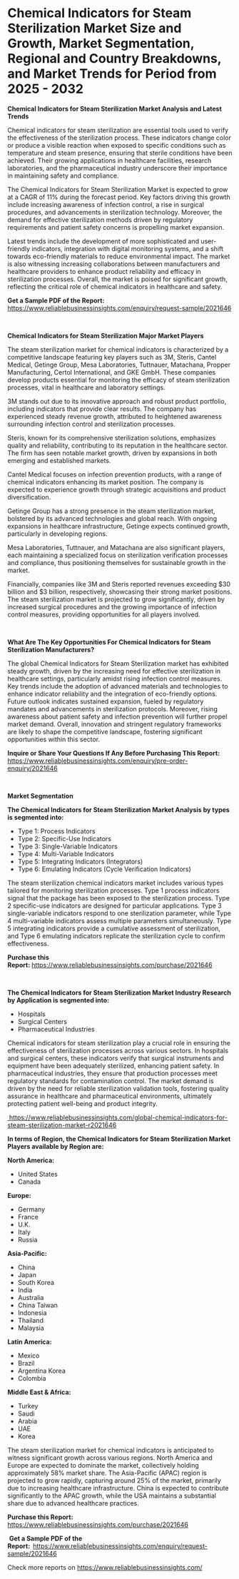 <p><h1>Chemical Indicators for Steam Sterilization Market Size and Growth, Market Segmentation, Regional and Country Breakdowns, and Market Trends for Period from 2025 -  2032</h1></p><p><strong>Chemical Indicators for Steam Sterilization Market Analysis and Latest Trends</strong></p>
<p><p>Chemical indicators for steam sterilization are essential tools used to verify the effectiveness of the sterilization process. These indicators change color or produce a visible reaction when exposed to specific conditions such as temperature and steam presence, ensuring that sterile conditions have been achieved. Their growing applications in healthcare facilities, research laboratories, and the pharmaceutical industry underscore their importance in maintaining safety and compliance.</p><p>The Chemical Indicators for Steam Sterilization Market is expected to grow at a CAGR of 11% during the forecast period. Key factors driving this growth include increasing awareness of infection control, a rise in surgical procedures, and advancements in sterilization technology. Moreover, the demand for effective sterilization methods driven by regulatory requirements and patient safety concerns is propelling market expansion. </p><p>Latest trends include the development of more sophisticated and user-friendly indicators, integration with digital monitoring systems, and a shift towards eco-friendly materials to reduce environmental impact. The market is also witnessing increasing collaborations between manufacturers and healthcare providers to enhance product reliability and efficacy in sterilization processes. Overall, the market is poised for significant growth, reflecting the critical role of chemical indicators in healthcare and safety.</p></p>
<p><strong>Get a Sample PDF of the Report:&nbsp;</strong> <a href="https://www.reliablebusinessinsights.com/enquiry/request-sample/2021646?utm_campaign=2306&utm_medium=2&utm_source=Github&utm_content=ia&utm_term=04032025&utm_id=chemical-indicators-for-steam-sterilization">https://www.reliablebusinessinsights.com/enquiry/request-sample/2021646</a></p>
<p>&nbsp;</p>
<p><strong>Chemical Indicators for Steam Sterilization Major Market Players</strong></p>
<p><p>The steam sterilization market for chemical indicators is characterized by a competitive landscape featuring key players such as 3M, Steris, Cantel Medical, Getinge Group, Mesa Laboratories, Tuttnauer, Matachana, Propper Manufacturing, Certol International, and GKE GmbH. These companies develop products essential for monitoring the efficacy of steam sterilization processes, vital in healthcare and laboratory settings.</p><p>3M stands out due to its innovative approach and robust product portfolio, including indicators that provide clear results. The company has experienced steady revenue growth, attributed to heightened awareness surrounding infection control and sterilization processes.</p><p>Steris, known for its comprehensive sterilization solutions, emphasizes quality and reliability, contributing to its reputation in the healthcare sector. The firm has seen notable market growth, driven by expansions in both emerging and established markets.</p><p>Cantel Medical focuses on infection prevention products, with a range of chemical indicators enhancing its market position. The company is expected to experience growth through strategic acquisitions and product diversification.</p><p>Getinge Group has a strong presence in the steam sterilization market, bolstered by its advanced technologies and global reach. With ongoing expansions in healthcare infrastructure, Getinge expects continued growth, particularly in developing regions.</p><p>Mesa Laboratories, Tuttnauer, and Matachana are also significant players, each maintaining a specialized focus on sterilization verification processes and compliance, thus positioning themselves for sustainable growth in the market.</p><p>Financially, companies like 3M and Steris reported revenues exceeding $30 billion and $3 billion, respectively, showcasing their strong market positions. The steam sterilization market is projected to grow significantly, driven by increased surgical procedures and the growing importance of infection control measures, providing opportunities for all players involved.</p></p>
<p>&nbsp;</p>
<p><strong>What Are The Key Opportunities For Chemical Indicators for Steam Sterilization Manufacturers?</strong></p>
<p><p>The global Chemical Indicators for Steam Sterilization market has exhibited steady growth, driven by the increasing need for effective sterilization in healthcare settings, particularly amidst rising infection control measures. Key trends include the adoption of advanced materials and technologies to enhance indicator reliability and the integration of eco-friendly options. Future outlook indicates sustained expansion, fueled by regulatory mandates and advancements in sterilization protocols. Moreover, rising awareness about patient safety and infection prevention will further propel market demand. Overall, innovation and stringent regulatory frameworks are likely to shape the competitive landscape, fostering significant opportunities within this sector.</p></p>
<p><strong>Inquire or Share Your Questions If Any Before Purchasing This Report:</strong> <a href="https://www.reliablebusinessinsights.com/enquiry/pre-order-enquiry/2021646?utm_campaign=2306&utm_medium=2&utm_source=Github&utm_content=ia&utm_term=04032025&utm_id=chemical-indicators-for-steam-sterilization">https://www.reliablebusinessinsights.com/enquiry/pre-order-enquiry/2021646</a></p>
<p>&nbsp;</p>
<p><strong>Market Segmentation</strong></p>
<p><strong>The Chemical Indicators for Steam Sterilization Market Analysis by types is segmented into:</strong></p>
<p><ul><li>Type 1: Process Indicators</li><li>Type 2: Specific-Use Indicators</li><li>Type 3: Single-Variable Indicators</li><li>Type 4: Multi-Variable Indicators</li><li>Type 5: Integrating Indicators (Integrators)</li><li>Type 6: Emulating Indicators (Cycle Verification Indicators)</li></ul></p>
<p><p>The steam sterilization chemical indicators market includes various types tailored for monitoring sterilization processes. Type 1 process indicators signal that the package has been exposed to the sterilization process. Type 2 specific-use indicators are designed for particular applications. Type 3 single-variable indicators respond to one sterilization parameter, while Type 4 multi-variable indicators assess multiple parameters simultaneously. Type 5 integrating indicators provide a cumulative assessment of sterilization, and Type 6 emulating indicators replicate the sterilization cycle to confirm effectiveness.</p></p>
<p><strong>Purchase this Report:&nbsp;</strong><a href="https://www.reliablebusinessinsights.com/purchase/2021646?utm_campaign=2306&utm_medium=2&utm_source=Github&utm_content=ia&utm_term=04032025&utm_id=chemical-indicators-for-steam-sterilization">https://www.reliablebusinessinsights.com/purchase/2021646</a></p>
<p>&nbsp;</p>
<p><strong>The Chemical Indicators for Steam Sterilization Market Industry Research by Application is segmented into:</strong></p>
<p><ul><li>Hospitals</li><li>Surgical Centers</li><li>Pharmaceutical Industries</li></ul></p>
<p><p>Chemical indicators for steam sterilization play a crucial role in ensuring the effectiveness of sterilization processes across various sectors. In hospitals and surgical centers, these indicators verify that surgical instruments and equipment have been adequately sterilized, enhancing patient safety. In pharmaceutical industries, they ensure that production processes meet regulatory standards for contamination control. The market demand is driven by the need for reliable sterilization validation tools, fostering quality assurance in healthcare and pharmaceutical environments, ultimately protecting patient well-being and product integrity.</p></p>
<p><a href="https://www.reliablebusinessinsights.com/global-chemical-indicators-for-steam-sterilization-market-r2021646?utm_campaign=2306&utm_medium=2&utm_source=Github&utm_content=ia&utm_term=04032025&utm_id=chemical-indicators-for-steam-sterilization">&nbsp;https://www.reliablebusinessinsights.com/global-chemical-indicators-for-steam-sterilization-market-r2021646</a></p>
<p><strong>In terms of Region, the Chemical Indicators for Steam Sterilization Market Players available by Region are:</strong></p>
<p>
    <p> <strong> North America: </strong>
        <ul>
            <li>United States</li>
            <li>Canada</li>
        </ul>
        </p> 
    <p> <strong> Europe: </strong>
        <ul>
            <li>Germany</li>
            <li>France</li>
            <li>U.K.</li>
            <li>Italy</li>
            <li>Russia</li>
        </ul>
        </p> 
    <p> <strong> Asia-Pacific: </strong>
        <ul>
            <li>China</li>
            <li>Japan</li>
            <li>South Korea</li>
            <li>India</li>
            <li>Australia</li>
            <li>China Taiwan</li>
            <li>Indonesia</li>
            <li>Thailand</li>
            <li>Malaysia</li>
        </ul>
        </p> 
    <p> <strong> Latin America: </strong>
        <ul>
            <li>Mexico</li>
            <li>Brazil</li>
            <li>Argentina Korea</li>
            <li>Colombia</li>
        </ul>
        </p> 
    <p> <strong> Middle East & Africa: </strong>
        <ul>
            <li>Turkey</li>
            <li>Saudi</li>
            <li>Arabia</li>
            <li>UAE</li>
            <li>Korea</li>
        </ul>
    </p>
    </p>
<p><p>The steam sterilization market for chemical indicators is anticipated to witness significant growth across various regions. North America and Europe are expected to dominate the market, collectively holding approximately 58% market share. The Asia-Pacific (APAC) region is projected to grow rapidly, capturing around 25% of the market, primarily due to increasing healthcare infrastructure. China is expected to contribute significantly to the APAC growth, while the USA maintains a substantial share due to advanced healthcare practices.</p></p>
<p><strong>Purchase this Report: </strong><a href="https://www.reliablebusinessinsights.com/purchase/2021646?utm_campaign=2306&utm_medium=2&utm_source=Github&utm_content=ia&utm_term=04032025&utm_id=chemical-indicators-for-steam-sterilization">https://www.reliablebusinessinsights.com/purchase/2021646</a></p>
<p>&nbsp;<strong>Get a Sample PDF of the Report:&nbsp;&nbsp;</strong><a href="https://www.reliablebusinessinsights.com/enquiry/request-sample/2021646?utm_campaign=2306&utm_medium=2&utm_source=Github&utm_content=ia&utm_term=04032025&utm_id=chemical-indicators-for-steam-sterilization">https://www.reliablebusinessinsights.com/enquiry/request-sample/2021646</a></p>
<p><strong></strong></p>
<p>Check more reports on <a href="https://www.reliablebusinessinsights.com/?utm_campaign=2306&utm_medium=2&utm_source=Github&utm_content=ia&utm_term=04032025&utm_id=chemical-indicators-for-steam-sterilization">https://www.reliablebusinessinsights.com/</a></p>